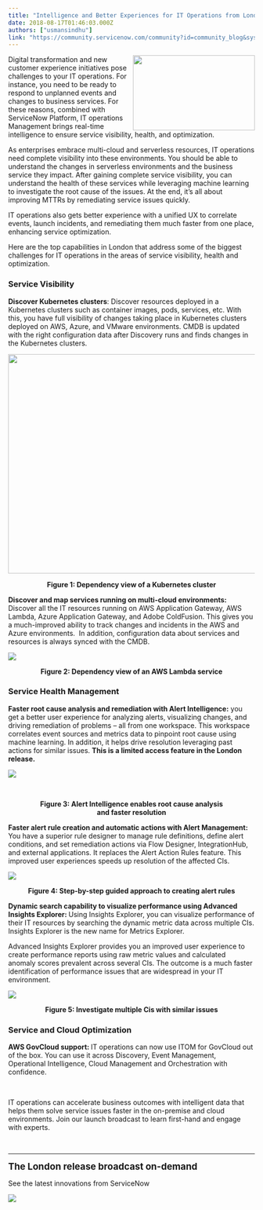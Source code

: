 ```yaml
---
title: "Intelligence and Better Experiences for IT Operations from London Release"
date: 2018-08-17T01:46:03.000Z
authors: ["usmansindhu"]
link: "https://community.servicenow.com/community?id=community_blog&sys_id=2c572158db882380e0e80b55ca96191c"
---
```

<p><img style="float: right; margin-left: 10px; max-width: 100%; max-height: 480px;" src="0f85f6f9db08ab0467a72926ca9619c3.iix" width="249" height="153" />Digital transformation and new customer experience initiatives pose challenges to your IT operations. For instance, you need to be ready to respond to unplanned events and changes to business services. For these reasons, combined with ServiceNow Platform, IT operations Management brings real-time intelligence to ensure service visibility, health, and optimization.</p>
<p>As enterprises embrace multi-cloud and serverless resources, IT operations need complete visibility into these environments. You should be able to understand the changes in serverless environments and the business service they impact. After gaining complete service visibility, you can understand the health of these services while leveraging machine learning to investigate the root cause of the issues. At the end, it’s all about improving MTTRs by remediating service issues quickly.</p>
<p>IT operations also gets better experience with a unified UX to correlate events, launch incidents, and remediating them much faster from one place, enhancing service optimization.</p>
<p>Here are the top capabilities in London that address some of the biggest challenges for IT operations in the areas of service visibility, health and optimization.</p>
<h3><strong>Service Visibility</strong></h3>
<p><strong>Discover Kubernetes clusters</strong>: Discover resources deployed in a Kubernetes clusters such as container images, pods, services, etc. With this, you have full visibility of changes taking place in Kubernetes clusters deployed on AWS, Azure, and VMware environments. CMDB is updated with the right configuration data after Discovery runs and finds changes in the Kubernetes clusters.</p>
<p style="text-align: center;"><img style="max-width: 100%; max-height: 480px;" src="6be47efddbc4ab0467a72926ca961908.iix" width="616" height="447" /></p>
<p style="text-align: center;"><strong>Figure 1: Dependency view of a Kubernetes cluster</strong></p>
<p><strong>Discover and map services running on multi-cloud environments: </strong>Discover all the IT resources running on AWS Application Gateway, AWS Lambda, Azure Application Gateway, and Adobe ColdFusion. This gives you a much-improved ability to track changes and incidents in the AWS and Azure environments.  In addition, configuration data about services and resources is always synced with the CMDB.</p>
<p><img style="max-width: 100%; max-height: 480px;" src="1a157a71db08ab0467a72926ca9619ee.iix" /></p>
<p style="text-align: center;"><strong>Figure 2: Dependency view of an AWS Lambda service</strong></p>
<h3><strong>Service Health Management </strong></h3>
<p><strong>Faster root cause analysis and remediation with Alert Intelligence:</strong> you get a better user experience for analyzing alerts, visualizing changes, and driving remediation of problems – all from one workspace. This workspace correlates event sources and metrics data to pinpoint root cause using machine learning. In addition, it helps drive resolution leveraging past actions for similar issues. <strong>This is a limited access feature in the London release.</strong></p>
<p style="text-align: left;"><img style="max-width: 100%; max-height: 480px;" src="6d3536b5db08ab0467a72926ca961990.iix" /></p>
<p style="text-align: center;"> </p>
<p style="text-align: center;"><strong>Figure 3: Alert Intelligence enables root cause analysis and faster resolution</strong></p>
<p style="text-align: left;"><strong>Faster alert rule creation and automatic actions with Alert Management: </strong>You have a superior rule designer to manage rule definitions, define alert conditions, and set remediation actions via Flow Designer, IntegrationHub, and external applications. It replaces the Alert Action Rules feature. This improved user experiences speeds up resolution of the affected CIs.</p>
<p style="text-align: left;"><img style="max-width: 100%; max-height: 480px;" src="9255f639db08ab0467a72926ca9619f9.iix" /></p>
<p style="text-align: center;"><strong>Figure 4: Step-by-step guided approach to creating alert rules</strong></p>
<p><strong>Dynamic search capability to visualize performance using Advanced Insights Explorer: </strong>Using Insights Explorer, you can visualize performance of their IT resources by searching the dynamic metric data across multiple CIs. Insights Explorer is the new name for Metrics Explorer.</p>
<p>Advanced Insights Explorer provides you an improved user experience to create performance reports using raw metric values and calculated anomaly scores prevalent across several CIs. The outcome is a much faster identification of performance issues that are widespread in your IT environment.</p>
<p><img style="max-width: 100%; max-height: 480px;" src="18757679db08ab0467a72926ca9619f5.iix" /></p>
<p style="text-align: center;"><strong>Figure 5: Investigate multiple Cis with similar issues</strong></p>
<h3><strong>Service and Cloud Optimization </strong></h3>
<p><strong>AWS GovCloud support: </strong>IT operations can now use ITOM for GovCloud out of the box. You can use it across Discovery, Event Management, Operational Intelligence, Cloud Management and Orchestration with confidence.</p>
<p> </p>
<p>IT operations can accelerate business outcomes with intelligent data that helps them solve service issues faster in the on-premise and cloud environments. Join our launch broadcast to learn first-hand and engage with experts.</p>
<p> </p>
<hr />
<p><strong><span style="font-size: 14pt;">The London release broadcast on-demand<br /></span></strong></p>
<p>See the latest innovations from ServiceNow</p>
<p><a href="https://www.servicenow.com/lpwbr/broadcast-event-the-london-release.html?referenceSource&#61;community" target="_blank" rel="noopener noreferrer nofollow"><img style="max-width: 100%; max-height: 480px;" src="18e1b5d9db64af40fece0b55ca96195b.iix" /></a></p>
<p><br /> </p>